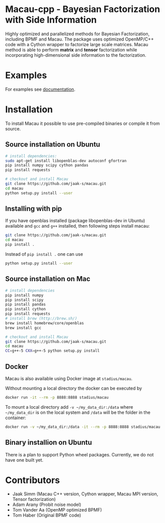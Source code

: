 # Macau-cpp - Bayesian Factorization with Side Information
Highly optimized and parallelized methods for Bayesian Factorization, including BPMF and Macau.
The package uses optimized OpenMP/C++ code with a Cython wrapper to factorize large scale matrices.
Macau method is able to perform **matrix** and **tensor** factorization while incorporating high-dimensional side information to the factorization.

# Examples
For examples see [documentation](http://macau.readthedocs.io/en/latest/source/examples.html).

# Installation
To install Macau it possible to use pre-compiled binaries or compile it from source.

## Source installation on Ubuntu
```bash
# install dependencies:
sudo apt-get install libopenblas-dev autoconf gfortran
pip install numpy scipy cython pandas
pip install requests

# checkout and install Macau
git clone https://github.com/jaak-s/macau.git
cd macau
python setup.py install --user
```

## Installing with pip
If you have openblas installed (package libopenblas-dev in Ubuntu) available and `gcc` and `g++` installed,
then following steps install macau:
```bash
git clone https://github.com/jaak-s/macau.git
cd macau
pip install .
```

Instead of `pip install .` one can use
```bash
python setup.py install --user
```

## Source installation on Mac
```bash
# install dependencies
pip install numpy
pip install scipy
pip install pandas
pip install cython
pip install requests
# install brew (http://brew.sh/)
brew install homebrew/core/openblas
brew install gcc

# checkout and install Macau
git clone https://github.com/jaak-s/macau.git
cd macau
CC=g++-5 CXX=g++-5 python setup.py install
```

## Docker
Macau is also available using Docker image at `stadius/macau`.

Without mounting a local directory the docker can be executed by
```bash
docker run -it --rm -p 8888:8888 stadius/macau
```

To mount a local directory add `-v ~/my_data_dir:/data` where
`~/my_data_dir` is on the local system and `/data` will be the folder
in the container:
```bash
docker run -v ~/my_data_dir:/data -it --rm -p 8888:8888 stadius/macau
```

## Binary installion on Ubuntu
There is a plan to support Python wheel packages. Currently, we do not have one built yet.

# Contributors
- Jaak Simm (Macau C++ version, Cython wrapper, Macau MPI version, Tensor factorization)
- Adam Arany (Probit noise model)
- Tom Vander Aa (OpenMP optimized BPMF)
- Tom Haber (Original BPMF code)
